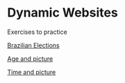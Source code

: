 # Dynamic Websites
 Exercises to practice

<a href="https://felipevalory.github.io/Websites-Projects/website-elections/index.html">Brazilian Elections<a>

<a href="https://felipevalory.github.io/Websites-Projects/website-age/index.html">Age and picture<a>

<a href="https://felipevalory.github.io/Websites-Projects/website-hours/index.html">Time and picture<a>
